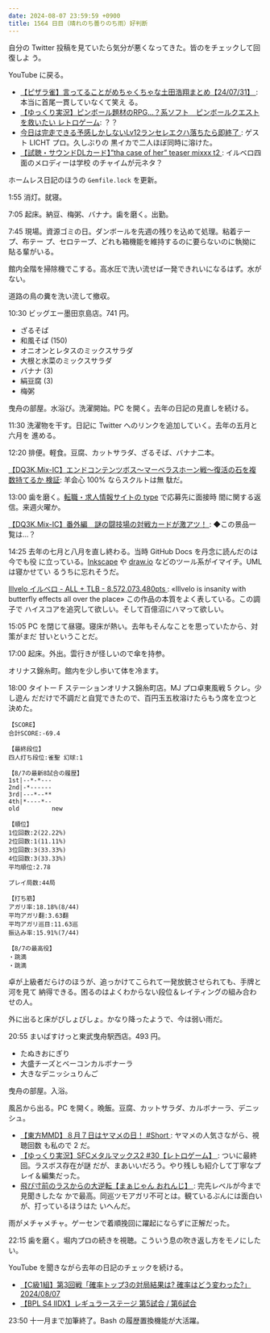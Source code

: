 ```yaml
---
date: 2024-08-07 23:59:59 +0900
title: 1564 日目（晴れのち曇りのち雨）好判断
---
```


自分の Twitter 投稿を見ていたら気分が悪くなってきた。皆のをチェックして回復しよ
う。

YouTube に戻る。

* [【ピザラ雀】言ってることがめちゃくちゃな土田浩翔まとめ【24/07/31】
  ](https://www.youtube.com/watch?v=mNxiJbROqfQ): 本当に首尾一貫していなくて笑え
  る。
* [【ゆっくり実況】ピンボール題材のRPG…？系ソフト　ピンボールクエストを救いたい
  レトロゲーム](https://www.youtube.com/watch?v=dTCS91TQNQk): ？？
* [今日は完走できる予感しかしないLv12ランセレエクハ落ちたら即終了
  ](https://www.youtube.com/watch?v=7ZOSaziLJGw): ゲスト LICHT プロ。久しぶりの
  黒イカで二人ほぼ同時に溶けた。
* [【試聴・サウンドDLカード】”tha case of her” teaser mixxx t2
  ](https://www.youtube.com/watch?v=N2Vc28iAzQ8): イルベロ四面のメロディーは学校
  のチャイムが元ネタ？

ホームレス日記のほうの `Gemfile.lock` を更新。

1:55 消灯。就寝。

7:05 起床。納豆、梅粥、バナナ。歯を磨く。出勤。

7:45 現場。資源ゴミの日。ダンボールを先週の残りを込めて処理。粘着テープ、布テー
プ、セロテープ、どれも箱機能を維持するのに要らないのに執拗に貼る輩がいる。

館内全階を掃除機でこする。高水圧で洗い流せば一発できれいになるはず。水がない。

道路の鳥の糞を洗い流して撤収。

10:30 ビッグエー墨田京島店。741 円。

* ざるそば
* 和風そば (150)
* オニオンとレタスのミックスサラダ
* 大根と水菜のミックスサラダ
* バナナ (3)
* 絹豆腐 (3)
* 梅粥

曳舟の部屋。水浴び。洗濯開始。PC を開く。去年の日記の見直しを続ける。

11:30 洗濯物を干す。日記に Twitter へのリンクを追加していく。去年の五月と六月を
進める。

12:20 排便。軽食。豆腐、カットサラダ、ざるそば、バナナ二本。

[【DQ3K.Mix-IC】エンドコンテンツボス〜マーベラスホーン戦〜復活の石を複数持てるか
検証](https://www.youtube.com/watch?v=uolezJEFm2M): 羊会心 100% ならスクルトは無
駄だ。

13:00 歯を磨く。[転職・求人情報サイトの type](https://type.jp/) で応募先に面接時
間に関する返信。来週火曜か。

[【DQ3K.Mix-IC】番外編　謎の闘技場の対戦カードが激アツ！
](https://www.youtube.com/watch?v=APi6qixK2mo): ◆この景品一覧は…？

14:25 去年の七月と八月を直し終わる。当時 GitHub Docs を丹念に読んだのは今でも役
に立っている。[Inkscape] や [draw.io] などのツール系がイマイチ。UML は寝かせてい
るうちに忘れそうだ。

[Illvelo イルベロ - ALL + TLB - 8.572.073.480pts
](https://www.youtube.com/watch?v=fdri-2iJ_GM): «Illvelo is insanity with
butterfly effects all over the place» この作品の本質をよく表している。この調子で
ハイスコアを追究して欲しい。そして百億沼にハマって欲しい。

15:05 PC を閉じて昼寝。寝床が熱い。去年もそんなことを思っていたから、対策がまだ
甘いということだ。

17:00 起床。外出。雲行きが怪しいので傘を持参。

オリナス錦糸町。館内を少し歩いて体を冷ます。

18:00 タイトー F ステーションオリナス錦糸町店。MJ プロ卓東風戦 5 クレ。少し遊ん
だだけで不調だと自覚できたので、百円玉五枚溶けたらもう席を立つと決めた。

```text
【SCORE】
合計SCORE:-69.4

【最終段位】
四人打ち段位:雀聖 幻球:1

【8/7の最新8試合の履歴】
1st|--*-*---
2nd|-*------
3rd|---*--**
4th|*----*--
old         new

【順位】
1位回数:2(22.22%)
2位回数:1(11.11%)
3位回数:3(33.33%)
4位回数:3(33.33%)
平均順位:2.78

プレイ局数:44局

【打ち筋】
アガリ率:18.18%(8/44)
平均アガリ翻:3.63翻
平均アガリ巡目:11.63巡
振込み率:15.91%(7/44)

【8/7の最高役】
・跳満
・跳満
```

卓が上級者だらけのほうが、追っかけてこられて一発放銃させられても、手牌と河を見て
納得できる。困るのはよくわからない段位＆レイティングの組み合わせの人。

外に出ると床がびしょびしょ。かなり降ったようで、今は弱い雨だ。

20:55 まいばすけっと東武曳舟駅西店。493 円。

* たぬきおにぎり
* 大盛チーズとベーコンカルボナーラ
* 大きなデニッシュりんご

曳舟の部屋。入浴。

風呂から出る。PC を開く。晩飯。豆腐、カットサラダ、カルボナーラ、デニッシュ。

* [【東方MMD】８月７日はヤマメの日！ #Short
  ](https://www.youtube.com/watch?v=fDBnu34LJ_o): ヤマメの人気さながら、視聴回数
  も私ので 2 だ。
* [【ゆっくり実況】SFCメタルマックス2 #30【レトロゲーム】
  ](https://www.youtube.com/watch?v=eWYwtgpULyA): ついに最終回。ラスボス存在が謎
  だが、まあいいだろう。やり残しも紹介して丁寧なプレイ＆編集だった。
* [飛び寸前のラスからの大逆転【まぁじゃん おれんじ】
  ](https://www.youtube.com/watch?v=pSf1_fuvvik): 完先レベルが今まで見聞きしたな
  かで最高。同巡ツモアガリ不可とは。観ているぶんには面白いが、打っているほうはた
  いへんだ。

雨がメチャメチャ。ゲーセンで着順挽回に躍起にならずに正解だった。

22:15 歯を磨く。堀内プロの続きを視聴。こういう息の吹き返し方をモノにしたい。

YouTube を聞きながら去年の日記のチェックを続ける。

* [【C級1組】第3回戦「確率トップ3の対局結果は? 確率はどう変わった?」2024/08/07
  ](https://www.youtube.com/watch?v=0HyunSxsGp8)
* [【BPL S4 IIDX】レギュラーステージ 第5試合 / 第6試合
  ](https://www.youtube.com/watch?v=UHTo6kx_Jzc)

23:50 十一月まで加筆終了。Bash の履歴置換機能が大活躍。

[draw.io]: https://www.drawio.com/
[Inkscape]: (https://inkscape.org/)
